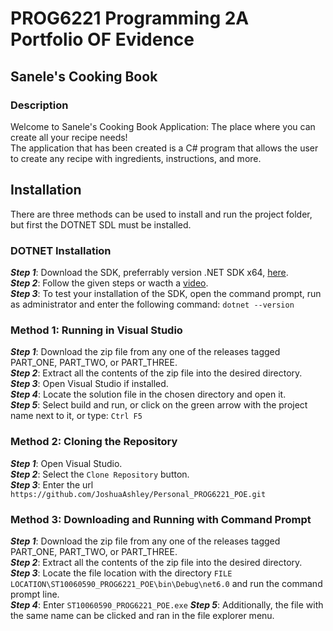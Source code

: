 # PROG6221 Programming 2A Portfolio OF Evidence

## Sanele's Cooking Book
### Description
Welcome to Sanele's Cooking Book Application: The place where you can create all your recipe needs!<br/>
The application that has been created is a C# program that allows the user to create any recipe with ingredients, instructions, and more.

## Installation
There are three methods can be used to install and run the project folder, but first the DOTNET SDL must be installed.

### DOTNET Installation
**_Step 1_**: Download the SDK, preferrably version .NET SDK x64, [here](https://dotnet.microsoft.com/en-us/download).<br/>
**_Step 2_**: Follow the given steps or wacth a [video](https://www.youtube.com/watch?v=AC5UWby16sg).<br/>
**_Step 3_**: To test your installation of the SDK, open the command prompt, run as administrator and enter the following command:
```dotnet --version```

### Method 1: Running in Visual Studio
**_Step 1_**: Download the zip file from any one of the releases tagged PART_ONE, PART_TWO, or PART_THREE.<br/>
**_Step 2_**: Extract all the contents of the zip file into the desired directory.<br/>
**_Step 3_**: Open Visual Studio if installed.<br/>
**_Step 4_**: Locate the solution file in the chosen directory and open it.<br/>
**_Step 5_**: Select build and run, or click on the green arrow with the project name next to it, or type:
```Ctrl F5```

### Method 2: Cloning the Repository
**_Step 1_**: Open Visual Studio.<br/>
**_Step 2_**: Select the ```Clone Repository``` button.<br/>
**_Step 3_**: Enter the url ```https://github.com/JoshuaAshley/Personal_PROG6221_POE.git```

### Method 3: Downloading and Running with Command Prompt
**_Step 1_**: Download the zip file from any one of the releases tagged PART_ONE, PART_TWO, or PART_THREE.<br/>
**_Step 2_**: Extract all the contents of the zip file into the desired directory.<br/>
**_Step 3_**: Locate the file location with the directory ```FILE LOCATION\ST10060590_PROG6221_POE\bin\Debug\net6.0``` and run the command prompt line.<br/>
**_Step 4_**: Enter ```ST10060590_PROG6221_POE.exe```
**_Step 5_**: Additionally, the file with the same name can be clicked and ran in the file explorer menu.